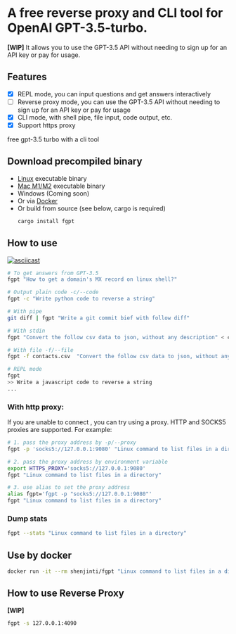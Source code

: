 # A free reverse proxy and CLI tool for OpenAI GPT-3.5-turbo.
**[WIP]** 
It allows you to use the GPT-3.5 API without needing to sign up for an API key or pay for usage. 

## Features
- [x] REPL mode, you can input questions and get answers interactively
- [ ] Reverse proxy mode, you can use the GPT-3.5 API without needing to sign up for an API key or pay for usage
- [x] CLI mode, with shell pipe, file input, code output, etc.
- [x] Support https proxy

free gpt-3.5 turbo with a cli tool 

## Download precompiled binary

- [Linux](https://github.com/shenjinti/fgpt/releases/download/v0.1.1/fgpt-linux-v0.1.1.tar.gz) executable binary
- [Mac M1/M2](https://github.com/shenjinti/fgpt/releases/download/v0.1.1/fgpt-mac_aarch64.tar.gz) executable binary
- Windows (Coming soon)
- Or via [Docker](https://hub.docker.com/r/shenjinti/fgpt)
- Or build from source (see below, cargo is required)
    ```bash
    cargo install fgpt
    ```

## How to use

[![asciicast](https://asciinema.org/a/654921.svg)](https://asciinema.org/a/654921)

```bash
# To get answers from GPT-3.5
fgpt "How to get a domain's MX record on linux shell?"

# Output plain code -c/--code
fgpt -c "Write python code to reverse a string"

# With pipe
git diff | fgpt "Write a git commit bief with follow diff"

# With stdin
fgpt "Convert the follow csv data to json, without any description" < contacts.csv

# With file -f/--file
fgpt -f contacts.csv  "Convert the follow csv data to json, without any description"

# REPL mode
fgpt
>> Write a javascript code to reverse a string
...
```
### With http proxy:
If you are unable to connect , you can try using a proxy. HTTP and SOCKS5 proxies are supported. For example:

```bash
# 1. pass the proxy address by -p/--proxy
fgpt -p 'socks5://127.0.0.1:9080' "Linux command to list files in a directory"

# 2. pass the proxy address by environment variable
export HTTPS_PROXY='socks5://127.0.0.1:9080'
fgpt "Linux command to list files in a directory"

# 3. use alias to set the proxy address
alias fgpt='fgpt -p "socks5://127.0.0.1:9080"'
fgpt "Linux command to list files in a directory"
```

### Dump stats 
```bash
fgpt --stats "Linux command to list files in a directory"
```

## Use by docker
```bash
docker run -it --rm shenjinti/fgpt "Linux command to list files in a directory"
```

## How to use Reverse Proxy
**[WIP]**
```bash
fgpt -s 127.0.0.1:4090
```
